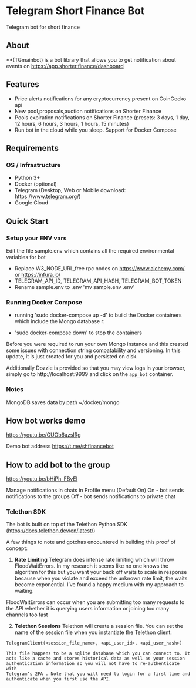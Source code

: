 # Telegram Short Finance Bot
Telegram bot for short finance

## About
**(TGmainbot) is a bot library that allows you to get notification about events on https://app.shorter.finance/dashboard

## Features
* Price alerts notifications for any cryptocurrency present on CoinGecko api
* New pool,proposals,auction notifications on Shorter Finance
* Pools expiration notifications on Shorter Finance (presets: 3 days, 1 day, 12 hours, 6 hours, 3 hours, 1 hours, 15 minutes)
* Run bot in the cloud while you sleep. Support for Docker Compose

## Requirements
### OS / Infrastructure
* Python 3+
* Docker (optional)
* Telegram (Desktop, Web or Mobile download: https://www.telegram.org/)
* Google Cloud

## Quick Start

### Setup your ENV vars
Edit the file sample.env which contains all the required environmental variables for bot

* Replace W3_NODE_URL,free rpc nodes on https://www.alchemy.com/ or https://infura.io/
* TELEGRAM_API_ID, TELEGRAM_API_HASH, TELEGRAM_BOT_TOKEN
* Rename sample.env to .env 'mv sample.env .env'

### Running Docker Compose

* running 'sudo docker-compose up -d' to build the Docker containers which include the Mongo database r:

* 'sudo docker-compose down' to stop the containers

Before you were required to run your own Mongo instance and this created some issues with connection string compatability and versioning. In this update, it is just created for you and persisted on disk.

Additionally Dozzle is provided so that you may view logs in your browser, simply go to http://localhost:9999 and click on the `app_bot` container.

### Notes

MongoDB saves data by path ~/docker/mongo

## How bot works demo 
https://youtu.be/GUOb6azsIRg

Demo bot address https://t.me/shfinancebot

## How to add bot to the group 
https://youtu.be/bHiPh_FBvEI

Manage notifications in chats in Profile menu (Default On)
On - bot sends notifications to the groups
Off -  bot sends notifications to private chat


### Telethon SDK
The bot is built on top of the Telethon Python SDK (https://docs.telethon.dev/en/latest/)

A few things to note and gotchas encountered in building this proof of concept:

1. **Rate Limiting**
Telegram does intense rate limiting which will throw FloodWaitErrors. 
In my research it seems like no one knows the algorithm for this but 
you want your back off waits to scale in response because when you 
violate and exceed the unknown rate limit, the waits become 
exponential. I’ve found a happy medium with my approach to waiting.

FloodWaitErrors can occur when you are submitting too many requests 
to the API whether it is querying users information or joining  too many 
channels too fast

2. **Telethon Sessions**
Telethon will create a session file. You can set the name of the session 
file when you instantiate the Telethon client: 

`TelegramClient(<session_file_name>, <api_user_id>, <api_user_hash>)`

	This file happens to be a sqlite database which you can connect to. It 	
	acts like a cache and stores historical data as well as your session 
	authentication information so you will not have to re-authenticate with 
	Telegram’s 2FA . Note that you will need to login for a first time and 
	authenticate when you first use the API.
